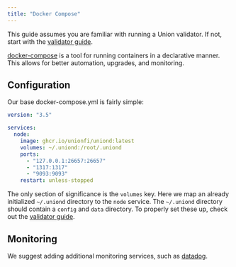 ```yaml
---
title: "Docker Compose"
---
```


This guide assumes you are familiar with running a Union validator. If not, start with the [validator guide](./getting-started).

[docker-compose](https://docs.docker.com/compose/) is a tool for running containers in a declarative manner. This allows for better automation, upgrades, and monitoring.

## Configuration

Our base docker-compose.yml is fairly simple:

```yaml
version: "3.5"

services:
  node:
    image: ghcr.io/unionfi/uniond:latest
    volumes: ~/.uniond:/root/.uniond
    ports:
      - "127.0.0.1:26657:26657"
      - "1317:1317"
      - "9093:9093"
    restart: unless-stopped
```

The only section of significance is the `volumes` key. Here we map an already initialized `~/.uniond` directory to the `node` service. The `~/.uniond` directory should contain a `config` and `data` directory. To properly set these up, check out the [validator guide](./getting-started#initialization).

## Monitoring

We suggest adding additional monitoring services, such as [datadog](https://www.datadoghq.com/).
